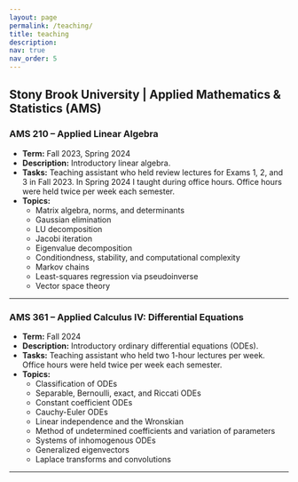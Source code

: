 ```yaml
---
layout: page
permalink: /teaching/
title: teaching
description:
nav: true
nav_order: 5
---
```


## Stony Brook University | Applied Mathematics & Statistics (AMS)

### **AMS 210 – Applied Linear Algebra**

- **Term:** Fall 2023, Spring 2024
- **Description:** Introductory linear algebra.
- **Tasks:** Teaching assistant who held review lectures for Exams 1, 2, and 3 in Fall 2023. In Spring 2024 I taught during office hours. Office hours were held twice per week each semester.
- **Topics:**
  - Matrix algebra, norms, and determinants
  - Gaussian elimination
  - LU decomposition
  - Jacobi iteration
  - Eigenvalue decomposition
  - Conditiondness, stability, and computational complexity
  - Markov chains
  - Least-squares regression via pseudoinverse
  - Vector space theory

---

### **AMS 361 – Applied Calculus IV: Differential Equations**

- **Term:** Fall 2024
- **Description:** Introductory ordinary differential equations (ODEs).
- **Tasks:** Teaching assistant who held two 1-hour lectures per week. Office hours were held twice per week each semester.
- **Topics:**
  - Classification of ODEs  
  - Separable, Bernoulli, exact, and Riccati ODEs
  - Constant coefficient ODEs
  - Cauchy-Euler ODEs
  - Linear independence and the Wronskian
  - Method of undetermined coefficients and variation of parameters
  - Systems of inhomogenous ODEs
  - Generalized eigenvectors
  - Laplace transforms and convolutions

---


